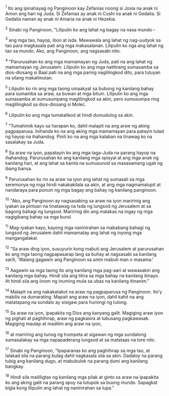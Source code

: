 <sup>1</sup>
Ito ang ipinahayag ng Panginoon kay Zefanias noong si Josia na anak ni Amon ang hari ng Juda. Si Zefanias ay anak ni Cushi na anak ni Gedalia. Si Gedalia naman ay anak ni Amaria na anak ni Hezekia.

<sup>2</sup>
Sinabi ng Panginoon, "Lilipulin ko ang lahat ng bagay na nasa mundo – 

<sup>3</sup>
ang mga tao, hayop, ibon at isda. Mawawala ang lahat ng nag-uudyok sa tao para magkasala pati ang mga makasalanan. Lilipulin ko nga ang lahat ng tao sa mundo. Ako, ang Panginoon, ang nagsasabi nito. 

<sup>4</sup>
"Parurusahan ko ang mga mamamayan ng Juda, pati na ang lahat ng mamamayan ng Jerusalem. Lilipulin ko ang mga natitirang sumasamba sa dios-diosang si Baal pati na ang mga paring naglilingkod dito, para tuluyan na silang makalimutan. 

<sup>5</sup>
Lilipulin ko rin ang mga taong umaakyat sa bubong ng kanilang bahay para sumamba sa araw, sa buwan at mga bituin. Lilipulin ko ang mga sumasamba at sumusumpang maglilingkod sa akin, pero sumusumpa ring maglilingkod sa dios-diosang si Molec. 

<sup>6</sup>
Lilipulin ko ang mga tumatalikod at hindi dumudulog sa akin. 

<sup>7</sup>
"Tumahimik kayo sa harapan ko, dahil malapit na ang araw ng aking pagpaparusa. Inihanda ko na ang aking mga mamamayan para patayin tulad ng hayop na ihahandog. Pinili ko na ang mga kalaban na tinawag ko na sasalakay sa Juda. 

<sup>8</sup>
Sa araw na iyon, papatayin ko ang mga taga-Juda na parang hayop na ihahandog. Parurusahan ko ang kanilang mga opisyal at ang mga anak ng kanilang hari, at ang lahat sa kanila na sumusunod sa masasamang ugali ng ibang bansa. 

<sup>9</sup>
Parurusahan ko rin sa araw na iyon ang lahat ng sumasali sa mga seremonya ng mga hindi nakakakilala sa akin, at ang mga nagmamalupit at nandaraya para punuin ng mga bagay ang bahay ng kanilang panginoon. 

<sup>10</sup>
"Ako, ang Panginoon ay nagsasabing sa araw na iyon maririnig ang iyakan sa pintuan na tinatawag na Isda ng lungsod ng Jerusalem at sa bagong bahagi ng lungsod. Maririnig din ang malakas na ingay ng mga nagigibang bahay sa mga burol. 

<sup>11</sup>
Mag-iyakan kayo, kayong mga naninirahan sa mababang bahagi ng lungsod ng Jerusalem dahil mamamatay ang lahat ng inyong mga mangangalakal. 

<sup>12</sup>
"Sa araw ding iyon, susuyurin kong mabuti ang Jerusalem at parurusahan ko ang mga taong nagpapasarap lang sa buhay at nagsasabi sa kanilang sarili, 'Walang gagawin ang Panginoon sa amin mabuti man o masama.' 

<sup>13</sup>
Aagawin sa mga taong ito ang kanilang mga pag-aari at wawasakin ang kanilang mga bahay. Hindi sila ang titira sa mga bahay na kanilang itinayo. At hindi sila ang iinom ng inuming mula sa ubas na kanilang itinanim." 

<sup>14</sup>
Malapit na ang nakakatakot na araw ng pagpaparusa ng Panginoon. Itoʼy mabilis na dumarating. Mapait ang araw na iyon, dahil kahit na ang matatapang na sundalo ay sisigaw para humingi ng tulong. 

<sup>15</sup>
Sa araw na iyon, ipapakita ng Dios ang kanyang galit. Magiging araw iyon ng pighati at paghihirap, araw ng pagkasira at lubusang pagkawasak. Magiging maulap at madilim ang araw na iyon, 

<sup>16</sup>
at maririnig ang tunog ng trumpeta at sigawan ng mga sundalong sumasalakay sa mga napapaderang lungsod at sa matataas na tore nito. 

<sup>17</sup>
Sinabi ng Panginoon, "Ipaparanas ko ang paghihirap sa mga tao, at lalakad sila na parang bulag dahil nagkasala sila sa akin. Dadaloy na parang tubig ang kanilang dugo, at mabubulok na parang dumi ang kanilang bangkay. 

<sup>18</sup>
Hindi sila maililigtas ng kanilang mga pilak at ginto sa araw na ipapakita ko ang aking galit na parang apoy na tutupok sa buong mundo. Sapagkat bigla kong lilipulin ang lahat ng naninirahan sa lupa."